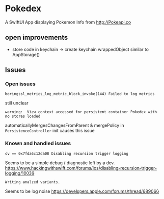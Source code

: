 # Pokedex
A SwiftUI App displaying Pokemon Info from http://Pokeapi.co

## open improvements
* store code in keychain -> create keychain wrappedObject similar to AppStorage()

## Issues
### Open issues 

```
boringssl_metrics_log_metric_block_invoke(144) Failed to log metrics
```
still unclear 

```
warning:  View context accessed for persistent container Pokedex with no stores loaded
```
automaticallyMergesChangesFromParent & mergePolicy in `PersistenceController` init causes this issue

### Known and handled issues
```
cv == 0x7fda6c12da00 Disabling recursion trigger logging
````
Seems to be a simple debug / diagnostic left by a dev. https://www.hackingwithswift.com/forums/ios/disabling-recursion-trigger-logging/10036

```
Writing analzed variants.
```
Seems to be log noise https://developers.apple.com/forums/thread/689066
```
